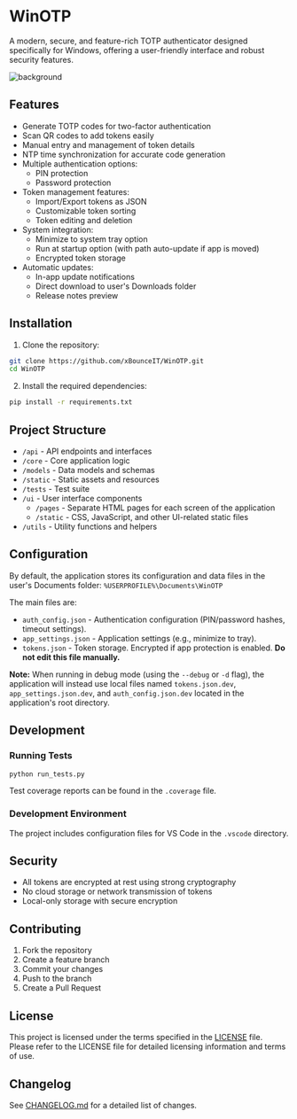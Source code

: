 # WinOTP

A modern, secure, and feature-rich TOTP authenticator designed specifically for Windows, offering a user-friendly interface and robust security features.

![background](https://github.com/user-attachments/assets/6412eacd-5b58-4255-837c-9070fb922981)

## Features

- Generate TOTP codes for two-factor authentication
- Scan QR codes to add tokens easily
- Manual entry and management of token details
- NTP time synchronization for accurate code generation
- Multiple authentication options:
    - PIN protection 
    - Password protection
- Token management features:
    - Import/Export tokens as JSON
    - Customizable token sorting
    - Token editing and deletion
- System integration:
    - Minimize to system tray option
    - Run at startup option (with path auto-update if app is moved)
    - Encrypted token storage
- Automatic updates:
    - In-app update notifications
    - Direct download to user's Downloads folder
    - Release notes preview

## Installation

1. Clone the repository:
```bash
git clone https://github.com/xBounceIT/WinOTP.git
cd WinOTP
```

2. Install the required dependencies:
```bash
pip install -r requirements.txt
```

## Project Structure

- `/api` - API endpoints and interfaces
- `/core` - Core application logic
- `/models` - Data models and schemas
- `/static` - Static assets and resources
- `/tests` - Test suite
- `/ui` - User interface components
  - `/pages` - Separate HTML pages for each screen of the application
  - `/static` - CSS, JavaScript, and other UI-related static files
- `/utils` - Utility functions and helpers

## Configuration

By default, the application stores its configuration and data files in the user's Documents folder:
`%USERPROFILE%\Documents\WinOTP`

The main files are:

- `auth_config.json` - Authentication configuration (PIN/password hashes, timeout settings).
- `app_settings.json` - Application settings (e.g., minimize to tray).
- `tokens.json` - Token storage. Encrypted if app protection is enabled. **Do not edit this file manually.**

**Note:** When running in debug mode (using the `--debug` or `-d` flag), the application will instead use local files named `tokens.json.dev`, `app_settings.json.dev`, and `auth_config.json.dev` located in the application's root directory.

## Development

### Running Tests

```bash
python run_tests.py
```

Test coverage reports can be found in the `.coverage` file.

### Development Environment

The project includes configuration files for VS Code in the `.vscode` directory.

## Security

- All tokens are encrypted at rest using strong cryptography
- No cloud storage or network transmission of tokens
- Local-only storage with secure encryption

## Contributing

1. Fork the repository
2. Create a feature branch
3. Commit your changes
4. Push to the branch
5. Create a Pull Request

## License

This project is licensed under the terms specified in the [LICENSE](LICENSE) file. Please refer to the LICENSE file for detailed licensing information and terms of use.

## Changelog

See [CHANGELOG.md](CHANGELOG.md) for a detailed list of changes. 
